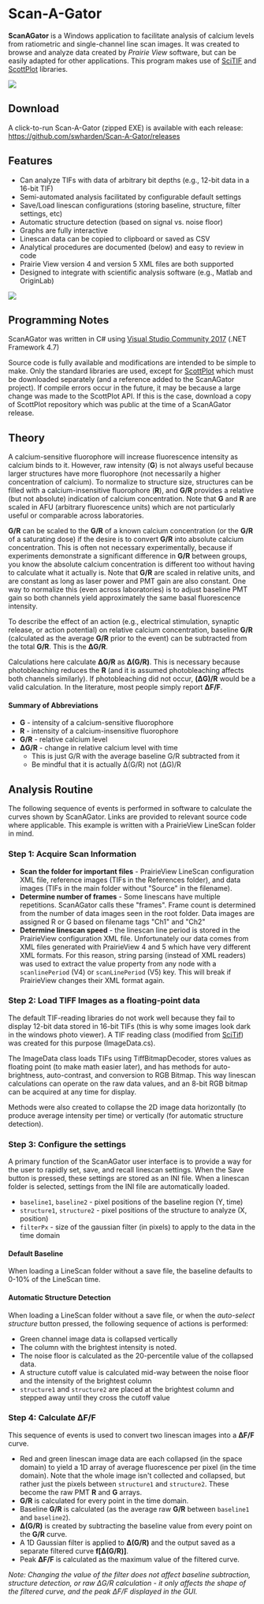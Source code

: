 # Scan-A-Gator
**ScanAGator** is a Windows application to facilitate analysis of calcium levels from ratiometric and single-channel line scan images. It was created to browse and analyze data created by _Prairie View_ software, but can be easily adapted for other applications. This program makes use of [SciTIF](https://github.com/swharden/SciTIF) and [ScottPlot](https://github.com/swharden/ScottPlot) libraries.

![](src/ScanAGator/screenshot.png)

## Download
A click-to-run Scan-A-Gator (zipped EXE) is available with each release:\
https://github.com/swharden/Scan-A-Gator/releases

## Features
* Can analyze TIFs with data of arbitrary bit depths (e.g., 12-bit data in a 16-bit TIF)
* Semi-automated analysis facilitated by configurable default settings
* Save/Load linescan configurations (storing baseline, structure, filter settings, etc)
* Automatic structure detection (based on signal vs. noise floor)
* Graphs are fully interactive
* Linescan data can be copied to clipboard or saved as CSV
* Analytical procedures are documented (below) and easy to review in code
* Prairie View version 4 and version 5 XML files are both supported
* Designed to integrate with scientific analysis software (e.g., Matlab and OriginLab)

![](doc/graphics/Graph1making.png)

## Programming Notes

ScanAGator was written in C# using [Visual Studio Community 2017](https://visualstudio.microsoft.com/downloads/) (.NET Framework 4.7)

Source code is fully available and modifications are intended to be simple to make. Only the standard libraries are used, except for [ScottPlot](https://github.com/swharden/ScottPlot) which must be downloaded separately (and a reference added to the ScanAGator project). If compile errors occur in the future, it may be because a large change was made to the ScottPlot API. If this is the case, download a copy of ScottPlot repository which was public at the time of a ScanAGator release.

## Theory

A calcium-sensitive fluorophore will increase fluorescence intensity as calcium binds to it. However, raw intensity (**G**) is not always useful because larger structures have more fluorophore (not necessarily a higher concentration of calcium). To normalize to structure size, structures can be filled with a calcium-insensitive fluorophore (**R**), and **G/R** provides a relative (but not absolute) indication of calcium concentration. Note that **G** and **R** are scaled in AFU (arbitrary fluorescence units) which are not particularly useful or comparable across laboratories.

**G/R** can be scaled to the **G/R** of a known calcium concentration (or the **G/R** of a saturating dose) if the desire is to convert **G/R** into absolute calcium concentration. This is often not necessary experimentally, because if experiments demonstrate a significant difference in **G/R** between groups, you know the absolute calcium concentration is different too without having to calculate what it actually is. Note that **G/R** are scaled in relative units, and are constant as long as laser power and PMT gain are also constant. One way to normalize this (even across laboratories) is to adjust baseline PMT gain so both channels yield approximately the same basal fluorescence intensity.

To describe the effect of an action (e.g., electrical stimulation, synaptic release, or action potential) on relative calcium concentration, baseline **G/R** (calculated as the average **G/R** prior to the event) can be subtracted from the total **G/R**. This is the **ΔG/R**. 

Calculations here calculate **ΔG/R** as **Δ(G/R)**. This is necessary because photobleaching reduces the **R** (and it is assumed photobleaching affects both channels similarly). If photobleaching did not occur, **(ΔG)/R** would be a valid calculation. In the literature, most people simply report **ΔF/F**.

#### Summary of Abbreviations
* **G** - intensity of a calcium-sensitive fluorophore 
* **R** - intensity of a calcium-insensitive fluorophore
* **G/R** - relative calcium level
* **ΔG/R** - change in relative calcium level with time
  * This is just G/R with the average baseline G/R subtracted from it
  * Be mindful that it is actually Δ(G/R) not (ΔG)/R
  

## Analysis Routine
The following sequence of events is performed in software to calculate the curves shown by ScanAGator. Links are provided to relevant source code where applicable. This example is written with a PrairieView LineScan folder in mind.

### Step 1: Acquire Scan Information
* **Scan the folder for important files** - PrairieView LineScan configuration XML file, reference images (TIFs in the References folder), and data images (TIFs in the main folder without "Source" in the filename).
* **Determine number of frames** - Some linescans have multiple repetitions. ScanAGator calls these "frames". Frame count is determined from the number of data images seen in the root folder. Data images are assigned R or G based on filename tags "Ch1" and "Ch2"
* **Determine linescan speed** - the linescan line period is stored in the PrairieView configuration XML file. Unfortunately our data comes from XML files generated with PrairieView 4 and 5 which have very different XML formats. For this reason, string parsing (instead of XML readers) was used to extract the value property from any node with a `scanlinePeriod` (V4) or `scanLinePeriod` (V5) key. This will break if PrairieView changes their XML format again.

### Step 2: Load TIFF Images as a floating-point data
The default TIF-reading libraries do not work well because they fail to display 12-bit data stored in 16-bit TIFs (this is why some images look dark in the windows photo viewer). A TIF reading class (modified from [SciTif](https://github.com/swharden/SciTIF)) was created for this purpose (ImageData.cs).  

The ImageData class loads TIFs using TiffBitmapDecoder, stores values as floating point (to make math easier later), and has methods for auto-brightness, auto-contrast, and conversion to RGB Bitmap. This way linescan calculations can operate on the raw data values, and an 8-bit RGB bitmap can be acquired at any time for display. 

Methods were also created to collapse the 2D image data horizontally (to produce average intensity per time) or vertically (for automatic structure detection).

### Step 3: Configure the settings

A primary function of the ScanAGator user interface is to provide a way for the user to rapidly set, save, and recall linescan settings. When the Save button is pressed, these settings are stored as an INI file. When a linescan folder is selected, settings from the INI file are automatically loaded.

* `baseline1`, `baseline2` - pixel positions of the baseline region (Y, time)
* `structure1`, `structure2` - pixel positions of the structure to analyze (X, position)
* `filterPx` - size of the gaussian filter (in pixels) to apply to the data in the time domain

#### Default Baseline
When loading a LineScan folder without a save file, the baseline defaults to 0-10% of the LineScan time.

#### Automatic Structure Detection
When loading a LineScan folder without a save file, or when the _auto-select structure_ button pressed, the following sequence of actions is performed:

* Green channel image data is collapsed vertically
* The column with the brightest intensity is noted.
* The noise floor is calculated as the 20-percentile value of the collapsed data.
* A structure cutoff value is calculated mid-way between the noise floor and the intensity of the brightest column
* `structure1` and `structure2` are placed at the brightest column and stepped away until they cross the cutoff value

### Step 4: Calculate ΔF/F

This sequence of events is used to convert two linescan images into a **ΔF/F** curve.

* Red and green linescan image data are each collapsed (in the space domain) to yield a 1D array of average fluorescence per pixel (in the time domain). Note that the whole image isn't collected and collapsed, but rather just the pixels between `structure1` and `structure2`. These become the raw PMT **R** and **G** arrays.
* **G/R** is calculated for every point in the time domain.
* Baseline **G/R** is calculated (as the average raw **G/R** between `baseline1` and `baseline2`).
* **Δ(G/R)** is created by subtracting the baseline value from every point on the **G/R** curve.
* A 1D Gaussian filter is applied to **Δ(G/R)** and the output saved as a separate filtered curve **f[Δ(G/R)]**.
* Peak **ΔF/F** is calculated as the maximum value of the filtered curve.

_Note: Changing the value of the filter does not affect baseline subtraction, structure detection, or raw ΔG/R calculation - it only affects the shape of the filtered curve, and the peak ΔF/F displayed in the GUI._
